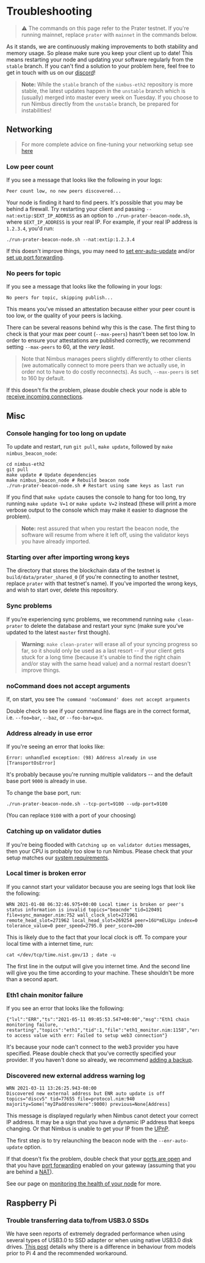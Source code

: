 # Troubleshooting

> ⚠️  The commands on this page refer to the Prater testnet. If you're running mainnet, replace `prater` with `mainnet` in the commands below.


As it stands, we are continuously making improvements to both stability and memory usage. So please make sure you keep your client up to date! This means restarting your node and updating your software regularly from the `stable` branch. If you can't find a solution to your problem here, feel free to get in touch with us on our [discord](https://discord.com/invite/XRxWahP)!

> **Note:** While the `stable` branch of the `nimbus-eth2` repository is more stable, the latest updates happen in the `unstable` branch which is (usually) merged into master every week on Tuesday. If you choose to run Nimbus directly from the `unstable` branch, be prepared for instabilities!


## Networking

> For more complete advice on fine-tuning your networking setup see [here](./networking.md)

### Low peer count

If you see a message that looks like the following in your logs:

```
Peer count low, no new peers discovered...
```

Your node is finding it hard to find peers. It's possible that you  may be behind a firewall. Try restarting your client and passing `--nat:extip:$EXT_IP_ADDRESS` as an option to `./run-prater-beacon-node.sh`, where `$EXT_IP_ADDRESS` is your real IP. For example, if your real IP address is `1.2.3.4`, you'd run:

```
./run-prater-beacon-node.sh --nat:extip:1.2.3.4
```

If this doesn't improve things, you may need to [set enr-auto-update](./networking.md#set-enr-auto-update) and/or [set up port forwarding](./networking.md#set-up-port-forwarding).

### No peers for topic

If you see a message that looks like the following in your logs:

```
No peers for topic, skipping publish...
```

This means you've missed an attestation because either your peer count is too low, or the quality of your peers is lacking.

There can be several reasons behind why this is the case. The first thing to check is that your max peer count (`--max-peers`) hasn't been set too low. In order to ensure your attestations are published correctly, we recommend setting `--max-peers` to 60, at the *very least*.

> Note that Nimbus manages peers slightly differently to other clients (we automatically connect to more peers than we actually use, in order not to have to do costly reconnects). As such, `--max-peers` is set to 160 by default.

If this doesn't fix the problem, please double check your node is able to [receive incoming connections](./networking.md#check-for-incoming-connections).

## Misc
### Console hanging for too long on update

To update and restart, run `git pull`, `make update`, followed by `make nimbus_beacon_node`:

```
cd nimbus-eth2
git pull
make update # Update dependencies
make nimbus_beacon_node # Rebuild beacon node
./run-prater-beacon-node.sh # Restart using same keys as last run
```

If you find that `make update` causes the console to hang for too long, try running `make update V=1` or `make update V=2` instead (these will print a more verbose output to the console which may make it easier to diagnose the problem).

>**Note:** rest assured that when you restart the beacon node, the software will resume from where it left off, using the validator keys you have already imported.

### Starting over after importing wrong keys
The directory that stores the blockchain data of the testnet is `build/data/prater_shared_0` (if you're connecting to another testnet, replace `prater` with that testnet's name). If you've imported the wrong keys, and wish to start over, delete this repository.

### Sync problems
If you’re experiencing sync problems, we recommend running `make clean-prater` to delete the database and restart your sync (make sure you’ve updated to the latest `master` first though).

> **Warning**: `make clean-prater` will erase all of your syncing progress so far, so it should only be used as a last resort -- if your client gets stuck for a long time (because it's unable to find the right chain and/or stay with the same head value) and a normal restart doesn't improve things.

### noCommand does not accept arguments

If, on start,  you see `The command 'noCommand' does not accept arguments`

Double check to see if your command line flags are in the correct format, i.e. `--foo=bar`, `--baz`, or `--foo-bar=qux`.

### Address already in use error

If you're seeing an error that looks like:

```
Error: unhandled exception: (98) Address already in use [TransportOsError]
```

It's probably because you're running multiple validators -- and the default base port `9000` is already in use.

To change the base port, run:

```
./run-prater-beacon-node.sh --tcp-port=9100 --udp-port=9100
```

(You can replace `9100` with a port of your choosing)

###  Catching up on validator duties

If you're being flooded with `Catching up on validator duties` messages, then your CPU is probably too slow to run Nimbus. Please check that your setup matches our [system requirements](./hardware.md).

### Local timer is broken error

If you cannot start your validator because you are seeing logs that look like the following:

```
WRN 2021-01-08 06:32:46.975+00:00 Local timer is broken or peer's status information is invalid topics="beacnde" tid=120491 file=sync_manager.nim:752 wall_clock_slot=271961 remote_head_slot=271962 local_head_slot=269254 peer=16U*mELUgu index=0 tolerance_value=0 peer_speed=2795.0 peer_score=200
```

This is likely due to the fact that your local clock is off. To compare your local time with a internet time, run:

```
cat </dev/tcp/time.nist.gov/13 ; date -u 
```

The first line in the output will give you internet time. And the second line will give you the time according to your machine. These shouldn't be more than a second apart.

### Eth1 chain monitor failure


If you see an error that looks like the following:

```
{"lvl":"ERR","ts":"2021-05-11 09:05:53.547+00:00","msg":"Eth1 chain monitoring failure, restarting","topics":"eth1","tid":1,"file":"eth1_monitor.nim:1158","err":"Trying to access value with err: Failed to setup web3 connection"}
```

It's because your node can't connect to the web3 provider you have specified. Please double check that you've correctly specified your provider. If you haven't done so already, we recommend [adding a backup](web3-backup.md).

### Discovered new external address warning log

```console
WRN 2021-03-11 13:26:25.943-08:00
Discovered new external address but ENR auto update is off
topics="discv5" tid=77655 file=protocol.nim:940 majority=Some("myIPaddressHere":9000) previous=None[Address]
```

This message is displayed regularly when Nimbus canot detect your correct IP address. It may be a sign that you have a dynamic IP address that keeps changing. Or that Nimbus is unable to get your IP from the [UPnP](https://en.wikipedia.org/wiki/Universal_Plug_and_Play).

The first step is to try relaunching the beacon node with the `--enr-auto-update` option.

If that doesn't fix the problem, double check that your [ports are open](https://www.yougetsignal.com/tools/open-ports/) and that you have [port forwarding](https://www.computerhope.com/issues/ch001201.htm) enabled on your gateway (assuming that you are behind a [NAT](https://en.wikipedia.org/wiki/Network_address_translation)).

See our page on [monitoring the health of your node](./health.md) for more.



## Raspberry Pi

### Trouble transferring data to/from USB3.0 SSDs

We have seen reports of extremely degraded performance when using several types of USB3.0 to SSD adapter or when using native USB3.0 disk drives. [This post](https://www.raspberrypi.org/forums/viewtopic.php?t=245931#p1501426) details why there is a difference in behaviour from models prior to Pi 4 and the recommended workaround.

